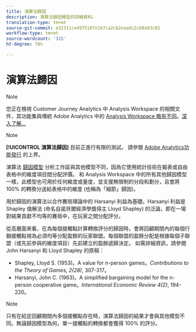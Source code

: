 ```yaml
---
title: 演算法歸因
description: 演算法歸因模型的詳細資料。
translation-type: tm+mt
source-git-commit: e32311ce4975107e1b7ca2cb2eaadc2c68a93c92
workflow-type: tm+mt
source-wordcount: '315'
ht-degree: 78%

---
```



# 演算法歸因

>[!NOTE]
>
>您正在檢視 Customer Journey Analytics 中 Analysis Workspace 的相關文件，其功能集與傳統 Adobe Analytics 中的 [Analysis Workspace 略有不同](https://docs.adobe.com/content/help/zh-Hant/analytics/analyze/analysis-workspace/home.html)。[深入了解...](/help/getting-started/cja-aa.md)

>[!NOTE]
>
>**[!UICONTROL 演算法歸因]** 目前正進行有限的測試。 請參閱 [Adobe Analytics功能發行](https://docs.adobe.com/content/help/zh-Hant/analytics/landing/an-releases.html) 的上界。

演算法 [歸因模型](models.md) 分析工作區與其他模型不同，因為它使用統計技術在報表或自由表格中的維度項目間分配評價。 和 Analysis Workspace 中的所有其他歸因模型一樣，此模型也可用於任何維度或量度，並支援無限制的分段和劃分，且會將 100% 的轉換分送給表格中的維度 (也稱為「細節」歸因)。

用於歸因的演算法以合作賽局理論中的 Harsanyi 利益為基礎。Harsanyi 利益是 Shapley 值解法 (命名自諾貝爾經濟學獎得主 Lloyd Shapley) 的泛論，即在一場對結果貢獻不均等的賽局中，在玩家之間分配評分。

從高層面來看，在為每個接觸點計算轉換評分的歸因時，會將回顧期間內的每個行銷接觸點視為必須均等分配盈餘的玩家聯盟。每個聯盟的盈餘分配是根據每個子聯盟（或先前參與的維度項目）先前建立的盈餘遞歸決定。 如需詳細資訊，請參閱 John Harsanyi 和 Lloyd Shapley 的原稿：

* Shapley, Lloyd S. (1953)。A value for n-person games。*Contributions to the Theory of Games, 2(28)*, 307-317。
* Harsanyi, John C. (1963)。A simplified bargaining model for the n-person cooperative game。*International Economic Review 4(2)*, 194-220。

>[!NOTE]
>
>只有在給定回顧期間內多個接觸點存在時，演算法歸因的結果才會與其他模型不同。無論歸因模型為何，單一接觸點的轉換都會獲得 100% 的評分。
